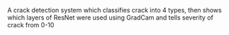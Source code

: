 A crack detection system which classifies crack into 4 types, then shows which layers of ResNet were used using GradCam and tells severity of crack from 0-10

